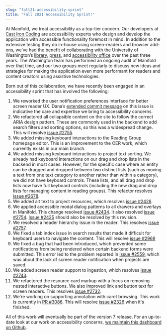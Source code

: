 ```yaml
---
slug: "fall21-accessibility-sprint"
title: "Fall 2021 Accessibility Sprint!"
---
```



At Manifold, we treat accessibility as a top-tier concern. Our developers at [Cast Iron Coding](https://castironcoding.com/) are accessibility experts who design and develop the application with accessible functionality foremost in mind. In addition to the extensive testing they do in-house using screen-readers and browser add-ons, we’ve had the benefit of collaborating with the University of Washington’s [library](https://www.lib.washington.edu/), [press](https://uwapress.uw.edu/), and [accessibility office](https://www.washington.edu/doit/accessible-technology-services-0) over the past three years. The Washington team has performed an ongoing audit of Manifold over that time, and our two groups meet regularly to discuss new ideas and strategies for making the application even more performant for readers and content creators using assistive technologies. 

Born out of this collaboration, we have recently been engaged in an accessibility sprint that has involved the following:

1. We reworked the user notification preferences interface for better screen reader UX. Dana’s [extended commit message](https://github.com/ManifoldScholar/manifold/pull/3079/commits/0aad0424cd0235f7fe6346775f9d3b02339258cf) on this issue is indicative the care and expertise we bring to accessibility concerns.
2. We refactored all collapsible content on the site to follow the correct ARIA design pattern. These are commonly used in the backend to add search filters and sorting options, so this was a widespread change. This will resolve [issue #2755](https://github.com/ManifoldScholar/manifold/issues/2755).
3. We added missing keyboard interactions to the Reading Group homepage editor. This is an improvement to the OER work, which currently exists in our main branch.
4. We added missing keyboard interactions to project text sorting. We already had keyboard interactions on our drag and drop lists in the backend in most cases. However, for the specific case where an entity can be dragged and dropped between two distinct lists (such as moving a text from one text category to another rather than within a category), we did not have keyboard controls. These lists, and all drag and drop lists now have full keyboard controls (including the new drag and drop lists for managing content in reading groups). This refactor resolves [issue #2678](https://github.com/ManifoldScholar/manifold/issues/2678).
5. We added alt text to project resources, which resolves [issue #2428](https://github.com/ManifoldScholar/manifold/issues/2428).
6. We applied accessible modal dialog patterns to all drawers and overlays in Manifold. This change resolved [issue #2434](https://github.com/ManifoldScholar/manifold/issues/2434). It also resolved [issue #2754](https://github.com/ManifoldScholar/manifold/issues/2754). [Issue #2425](https://github.com/ManifoldScholar/manifold/issues/2425) should also be resolved by this revision.
7. We resolved a header hierarchy issue in the reader. This resolves [issue #2757](https://github.com/ManifoldScholar/manifold/issues/2757).
8. We fixed a tab index issue in search results that made it difficult for keyboard users to navigate the content. This will resolve [issue #2969](https://github.com/ManifoldScholar/manifold/issues/2969)
9. We fixed a bug that had been introduced, which prevented some notifications from being rendered when certain backend forms were submitted. This error led to the problem reported in [issue #2559](https://github.com/ManifoldScholar/manifold/issues/2559), which was about the lack of screen reader notification when projects are saved.
10. We added screen reader support to ingestion, which resolves [issue #2743](https://github.com/ManifoldScholar/manifold/issues/2743).
11. We refactored the resource card markup with a focus on removing nested interactive buttons. We also improved link and button text for screen readers. This resolves [issue #2732](https://github.com/ManifoldScholar/manifold/issues/2732).
12. We're working on supporting annotation with caret browsing. This work is currently in [PR #3086](https://github.com/ManifoldScholar/manifold/pull/3086). This will resolve [issue #2326](https://github.com/ManifoldScholar/manifold/issues/2326) when it's finished.

All of this work will eventually be part of the version 7 release. For an up-to-date look at our work on accessibility concerns, [we maintain this dashboard on Github](https://github.com/orgs/ManifoldScholar/projects/1).